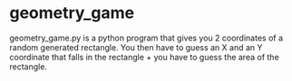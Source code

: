 # geometry_game
geometry_game.py is a python program that gives you 2 coordinates of a random generated rectangle. You then have to guess an X and an Y coordinate that falls in the rectangle + you have to guess the area of the rectangle.
